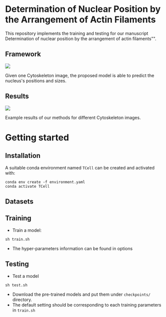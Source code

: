 # Determination of Nuclear Position by the Arrangement of Actin Filaments

This repository implements the training and testing for our manuscript Determination of nuclear position by the arrangement of actin filaments"".

## Framework

<img src="images/Figure1.png" align="center">

Given one Cytoskeleton image, the proposed model is able to predict the nucleus's positions and sizes.

## Results

<img src="images/Figure3.png" align="center">

Example results of our methods for different Cytoskeleton images. 

# Getting started
## Installation
A suitable conda environment named `TCell` can be created and activated with:

```
conda env create -f environment.yaml
conda activate TCell
```

## Datasets

## Training
- Train a model:
```
sh train.sh
```
-  The hyper-parameters information can be found in options

## Testing
- Test a model
```
sh test.sh
```
- Download the pre-trained models and put them under ```checkpoints/``` directory.
- The default setting should be corresponding to each training parameters in ```train.sh```

